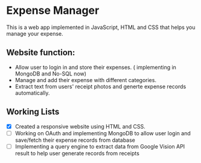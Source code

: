 
# Expense Manager

This is a web app implemented in JavaScript, HTML and CSS that helps you manage your expense.

## Website function:
- Allow user to login in and store their expenses. ( implementing in MongoDB and No-SQL now)
- Manage and add their expense with different categories.
- Extract text from users' receipt photos and generte expense records automatically.

## Working Lists
- [x] Created a responsive website using HTML and CSS.
- [ ]  Working on OAuth and implementing MongoDB to allow user login and save/fetch their expense records from database
- [ ]  Implementing a query engine to extract data from Google Vision API result to help user generate records from receipts

